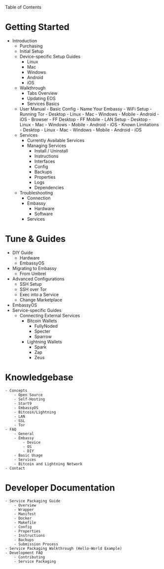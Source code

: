 Table of Contents

# Getting Started
- Introduction
    - Purchasing
    - Initial Setup
    - Device-specific Setup Guides
        - Linux
        - Mac
        - Windows
        - Android
        - iOS
    - Walkthrough
        - Tabs Overview
        - Updating EOS
        - Services Basics
    - User Manual
            - Basic Config
                - Name Your Embassy
                - WiFi Setup
            - Running Tor
                - Desktop
                    - Linux
                    - Mac
                    - Windows
                - Mobile
                    - Android
                    - iOS
                - Browser
                    - FF Desktop
                    - FF Mobile
            - LAN Setup
                - Desktop
                    - Linux
                    - Mac
                    - Windows
                - Mobile
                    - Android
                    - iOS
            - Known Limitations
                - Desktop
                    - Linux
                    - Mac
                    - Windows
                - Mobile
                    - Android
                    - iOS
    - Services
        - Currently Available Services
        - Managing Services
            - Install / Uninstall
            - Instructions
            - Interfaces
            - Config
            - Backups
            - Properties
            - Logs
            - Dependencies
    - Troubleshooting
        - Connection
        - Embassy
            - Hardware
            - Software
        - Services

# Tune & Guides
- DIY Guide
    - Hardware
    - EmbassyOS
- Migrating to Embassy
    - From Umbrel
- Advanced Configurations
    - SSH Setup
    - SSH over Tor
    - Exec into a Service
    - Change Marketplace
- EmbassyOS
- Service-specific Guides
    - Connecting External Services
        - Bitcoin Wallets
            - FullyNoded
            - Specter
            - Sparrow
        - Lightning Wallets
            - Spark
            - Zap
            - Zeus

# Knowledgebase
    - Concepts
        - Open Source
        - Self-Hosting
        - Start9
        - EmbassyOS
        - Bitcoin/Lightning
        - LAN
        - SSL
        - Tor
    - FAQ
        - General
        - Embassy
            - Device
            - OS
            - DIY
        - Basic Usage
        - Services
        - Bitcoin and Lightning Network
    - Contact

# Developer Documentation
    - Service Packaging Guide
        - Overview
        - Wrapper
        - Manifest
        - Docker
        - Makefile
        - Config
        - Properties
        - Instructions
        - Backups
        - Submission Process
    - Service Packaging Walkthrough (Hello-World Example)
    - Development FAQ
        - Contributing
        - Service Packaging
